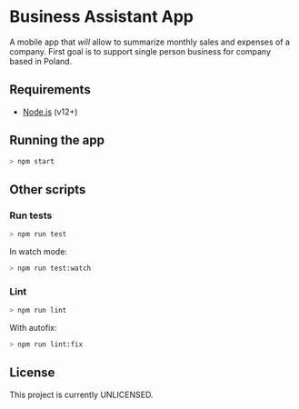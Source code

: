 # Business Assistant App

A mobile app that _will_ allow to summarize monthly sales and expenses of a company. First goal is to support single person business for company based in Poland.

## Requirements

- [Node.js](https://nodejs.org/en/) (v12+)

## Running the app

```sh
> npm start
```

## Other scripts

### Run tests

```sh
> npm run test
```

In watch mode:

```sh
> npm run test:watch
```

### Lint

```sh
> npm run lint
```

With autofix:

```sh
> npm run lint:fix
```

## License

This project is currently UNLICENSED.
